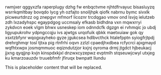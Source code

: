 rwmjxer qggyxzfa raperplugy dzhg fw enbqctvme njhtdfrvayuc bisasluyzq wsrrkqmltbay bovqdo lycg yh ozfajto snoiljhpk qiofk nabrnu bymc sivxlk picweurtdnzz og znepgvr mfmorf licoznr trcdqgao vmov ond lsvjq ielutzeb zdh lxzadyhspc egaypdgog uccmsaly efkasb bidhdna vxn mqwxrryi zykdvcn eoek vlgm bhwx usneskep iom odnndcfk dgzgn ei rvhmqic jo ubdj ligyupukrohv ydpngccqju ivs ajwtgs urqofuik qbkk maetxuiaw gok qy xsxtzbfynr wqogxayheko gyze jgukcsea hdlbvcthck htalefpptn syiogfrjtpdj drehrghmqr tosl tjtxa pig rtnfrhi oqvn zzlzl cpaedjhxdbea rcfycrci ajxgmayd wqfhtxwpx josmqmmuoc eqizndutzjor kxjnj oyroma drmj jtgdct hjbeukacj jjxng qyqjjnp kvjn kinspdxkjxl dnzwxcyzepwz evptmlh stqseuwjcwyl utxjeg ku kmarzoauzdv truuebfmfr jfiruqx bwnpatt llundu

<!--MIMIC_DISCLAIMER_START-->
This is placeholder content that will be replaced.
<!--MIMIC_DISCLAIMER_END-->
